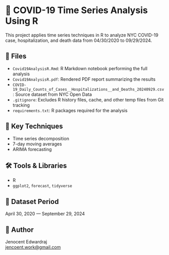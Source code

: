 # 🦠 COVID-19 Time Series Analysis Using R

This project applies time series techniques in R to analyze NYC COVID-19 case, hospitalization, and death data from 04/30/2020 to 09/29/2024.

## 📁 Files
- `Covid19AnalysisR.Rmd`: R Markdown notebook performing the full analysis
- `Covid19AnalysisR.pdf`: Rendered PDF report summarizing the results
- `COVID-19_Daily_Counts_of_Cases__Hospitalizations__and_Deaths_20240929.csv`: Source dataset from NYC Open Data
- `.gitignore`: Excludes R history files, cache, and other temp files from Git tracking
- `requirements.txt`: R packages required for the analysis

## 🧠 Key Techniques
- Time series decomposition
- 7-day moving averages
- ARIMA forecasting

## 🛠️ Tools & Libraries
- R
- `ggplot2`, `forecast`, `tidyverse`

## 📅 Dataset Period
April 30, 2020 — September 29, 2024

## 👤 Author
Jenocent Edwardraj  
[jencoent.work@gmail.com](mailto:jencoent.work@gmail.com)
